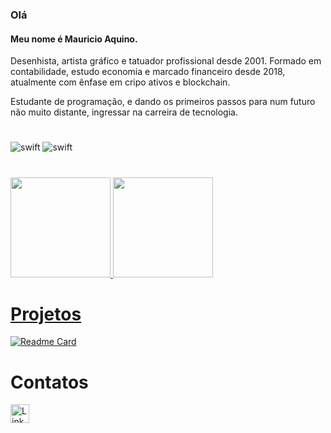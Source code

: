 ### Olá 


#### Meu nome é Mauricio Aquino.
Desenhista, artista gráfico e tatuador profissional desde 2001. Formado em contabilidade, estudo economia e marcado financeiro desde 2018, atualmente com ênfase em cripo ativos e blockchain.

Estudante de programação, e dando os primeiros passos para num futuro não muito distante, ingressar na carreira de tecnologia. 
#
![swift](https://img.shields.io/badge/mac%20os-000000?style=for-the-badge&logo=apple&logoColor=white)
![swift](https://img.shields.io/badge/Windows-0078D6?style=for-the-badge&logo=windows&logoColor=white)
#

<div>
  <a href="https://github.com/aquino.mauricio">
  <img height="160em" src="https://github-readme-stats.vercel.app/api?username=aquino-mauricio&show_icons=true&theme=dark&include_all_commits=true&count_private=true"/>
  <img height="160em" src="https://github-readme-stats.vercel.app/api/top-langs/?username=aquino-mauricio&layout=compact&langs_count=7&theme=dark"/>
</div>

# Projetos

[![Readme Card](https://github-readme-stats.vercel.app/api/pin/?username=aquino-mauricio&repo=devweek-aquino.github.io)](https://aquino-mauricio.github.io/devweek-aquino.github.io/)

# Contatos

[<img src='https://img.shields.io/badge/LinkedIn-0077B5?style=for-the-badge&logo=linkedin&logoColor=white' alt='Linkedin' height='30'>](https://www.linkedin.com/in/mauricioaquino/)
